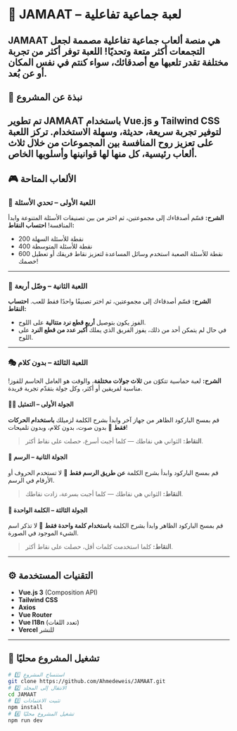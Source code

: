 # 🎯 JAMAAT – لعبة جماعية تفاعلية
**JAMAAT** هي منصة ألعاب جماعية تفاعلية مصممة لجعل التجمعات أكثر متعة وتحديًا!
اللعبة توفر أكثر من تجربة مختلفة تقدر تلعبها مع أصدقائك، سواء كنتم في نفس المكان أو عن بُعد.
---
## 🧩 نبذة عن المشروع
تم تطوير **JAMAAT** باستخدام **Vue.js** و **Tailwind CSS** لتوفير تجربة سريعة، حديثة، وسهلة الاستخدام.
تركز اللعبة على تعزيز روح المنافسة بين المجموعات من خلال ثلاث ألعاب رئيسية، كل منها لها قوانينها وأسلوبها الخاص.
---
## 🎮 الألعاب المتاحة
### 🧠 اللعبة الأولى – تحدي الأسئلة
**الشرح:**
قسّم أصدقاءك إلى مجموعتين، ثم اختر من بين تصنيفات الأسئلة المتنوعة وابدأ المنافسة!
**احتساب النقاط:**
- 200 نقطة للأسئلة السهلة
- 400 نقطة للأسئلة المتوسطة
- 600 نقطة للأسئلة الصعبة
استخدم وسائل المساعدة لتعزيز نقاط فريقك أو تعطيل خصمك!
---
### 🔷 اللعبة الثانية – وصّل أربعة
**الشرح:**
قسّم أصدقاءك إلى مجموعتين، ثم اختر تصنيفًا واحدًا فقط للعب.
**احتساب النقاط:**
- الفوز يكون بتوصيل **أربع قطع نرد متتالية** على اللوح.
- في حال لم يتمكن أحد من ذلك، يفوز الفريق الذي يملك **أكبر عدد من قطع النرد** على اللوح.
---
### 🎭 اللعبة الثالثة – بدون كلام
**الشرح:**
لعبة حماسية تتكوّن من **ثلاث جولات مختلفة**، والوقت هو العامل الحاسم للفوز!
مناسبة لفريقين أو أكثر، وكل جولة بتقدّم تجربة فريدة.
#### 🕵️‍♂️ الجولة الأولى – التمثيل
قم بمسح الباركود الظاهر من جهاز آخر وابدأ بشرح الكلمة لزميلك **باستخدام الحركات فقط**
🚫 بدون صوت، بدون كلام، وبدون تلميحات!
> **النقاط:** الثواني هي نقاطك — كلما أجبت أسرع، حصلت على نقاط أكثر.
#### 🎨 الجولة الثانية – الرسم
قم بمسح الباركود وابدأ بشرح الكلمة **عن طريق الرسم فقط**
🚫 لا تستخدم الحروف أو الأرقام في الرسم.
> **النقاط:** الثواني هي نقاطك — كلما أجبت بسرعة، زادت نقاطك.
#### 🤫 الجولة الثالثة – الكلمة الواحدة
قم بمسح الباركود الظاهر وابدأ بشرح الكلمة **باستخدام كلمة واحدة فقط**
🚫 لا تذكر اسم الشيء الموجود في الصورة.
> **النقاط:** كلما استخدمت كلمات أقل، حصلت على نقاط أكثر.
---
## ⚙️ التقنيات المستخدمة
- **Vue.js 3** (Composition API)
- **Tailwind CSS**
- **Axios**
- **Vue Router**
- **Vue I18n** (تعدد اللغات)
- **Vercel** للنشر
---
## 🚀 تشغيل المشروع محليًا
```bash
# 1️⃣ استنساخ المشروع
git clone https://github.com/Ahmedeweis/JAMAAT.git
# 2️⃣ الانتقال إلى المجلد
cd JAMAAT
# 3️⃣ تثبيت الاعتمادات
npm install
# 4️⃣ تشغيل المشروع محليًا
npm run dev
